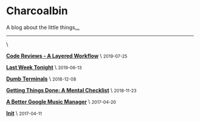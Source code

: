 # Charcoalbin

A blog about the little things[...](about.html)

---

\ 

[**Code Reviews - A Layered Workflow**](posts/code-review.html) \  <small>2019-07-25</small>

[**Last Week Tonight**](posts/lwt.html) \  <small>2019-06-13</small>

[**Dumb Terminals**](posts/dumb-terminals.html) \  <small>2018-12-08</small>

[**Getting Things Done: A Mental Checklist**](posts/getting-things-done.html) \  <small>2018-11-23</small>

[**A Better Google Music Manager**](posts/better-mm.html) \  <small>2017-04-20</small>

[**Init**](posts/init.html) \  <small>2017-04-11</small>
